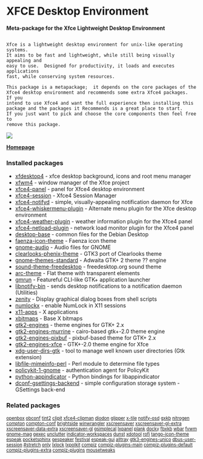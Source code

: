 # XFCE Desktop Environment

__Meta-package for the Xfce Lightweight Desktop Environment__

```

Xfce is a lightweight desktop environment for unix-like operating systems.
It aims to be fast and lightweight, while still being visually appealing and
easy to use.  Designed for productivity, it loads and executes applications
fast, while conserving system resources.

This package is a metapackage;  it depends on the core packages of the
Xfce4 desktop environment and recommends some extra Xfce4 packages.  If you
intend to use Xfce4 and want the full experience then installing this
package and the packages it Recommends is a great place to start.
If you just want to pick and choose the core components then feel free to
remove this package.

```

[![](https://screenshots.debian.net/thumbnail/xfce4/)](https://screenshots.debian.net/screenshot/xfce4/)


 **[Homepage](http://www.xfce.org/)**

### Installed packages

* [xfdesktop4](https://packages.debian.org/stretch/xfdesktop4) - xfce desktop background, icons and root menu manager
* [xfwm4](https://packages.debian.org/stretch/xfwm4) - window manager of the Xfce project
* [xfce4-panel](https://packages.debian.org/stretch/xfce4-panel) - panel for Xfce4 desktop environment
* [xfce4-session](https://packages.debian.org/stretch/xfce4-session) - Xfce4 Session Manager
* [xfce4-notifyd](https://packages.debian.org/stretch/xfce4-notifyd) - simple, visually-appealing notification daemon for Xfce
* [xfce4-whiskermenu-plugin](https://packages.debian.org/stretch/xfce4-whiskermenu-plugin) - Alternate menu plugin for the Xfce desktop environment
* [xfce4-weather-plugin](https://packages.debian.org/stretch/xfce4-weather-plugin) - weather information plugin for the Xfce4 panel
* [xfce4-netload-plugin](https://packages.debian.org/stretch/xfce4-netload-plugin) - network load monitor plugin for the Xfce4 panel
* [desktop-base](https://packages.debian.org/stretch/desktop-base) - common files for the Debian Desktop
* [faenza-icon-theme](https://packages.debian.org/stretch/faenza-icon-theme) - Faenza icon theme
* [gnome-audio](https://packages.debian.org/stretch/gnome-audio) - Audio files for GNOME
* [clearlooks-phenix-theme](https://packages.debian.org/stretch/clearlooks-phenix-theme) - GTK3 port of Clearlooks theme
* [gnome-themes-standard](https://packages.debian.org/stretch/gnome-themes-standard) - Adwaita GTK+ 2 theme ?? engine
* [sound-theme-freedesktop](https://packages.debian.org/stretch/sound-theme-freedesktop) - freedesktop.org sound theme
* [arc-theme](https://packages.debian.org/stretch/arc-theme) - Flat theme with transparent elements
* [gmrun](https://packages.debian.org/stretch/gmrun) - Featureful CLI-like GTK+ application launcher
* [libnotify-bin](https://packages.debian.org/stretch/libnotify-bin) - sends desktop notifications to a notification daemon (Utilities)
* [zenity](https://packages.debian.org/stretch/zenity) - Display graphical dialog boxes from shell scripts
* [numlockx](https://packages.debian.org/stretch/numlockx) - enable NumLock in X11 sessions
* [x11-apps](https://packages.debian.org/stretch/x11-apps) - X applications
* [xbitmaps](https://packages.debian.org/stretch/xbitmaps) - Base X bitmaps
* [gtk2-engines](https://packages.debian.org/stretch/gtk2-engines) - theme engines for GTK+ 2.x
* [gtk2-engines-murrine](https://packages.debian.org/stretch/gtk2-engines-murrine) - cairo-based gtk+-2.0 theme engine
* [gtk2-engines-pixbuf](https://packages.debian.org/stretch/gtk2-engines-pixbuf) - pixbuf-based theme for GTK+ 2.x
* [gtk2-engines-xfce](https://packages.debian.org/stretch/gtk2-engines-xfce) - GTK+-2.0 theme engine for Xfce
* [xdg-user-dirs-gtk](https://packages.debian.org/stretch/xdg-user-dirs-gtk) - tool to manage well known user directories (Gtk extension)
* [libfile-mimeinfo-perl](https://packages.debian.org/stretch/libfile-mimeinfo-perl) - Perl module to determine file types
* [policykit-1-gnome](https://packages.debian.org/stretch/policykit-1-gnome) - authentication agent for PolicyKit
* [python-appindicator](https://packages.debian.org/stretch/python-appindicator) - Python bindings for libappindicator
* [dconf-gsettings-backend](https://packages.debian.org/stretch/dconf-gsettings-backend) - simple configuration storage system - GSettings back-end

### Related packages

<sub> [openbox](https://packages.debian.org/stretch/openbox) [obconf](https://packages.debian.org/stretch/obconf) [tint2](https://packages.debian.org/stretch/tint2) [clipit](https://packages.debian.org/stretch/clipit) [xfce4-clipman](https://packages.debian.org/stretch/xfce4-clipman) [diodon](https://packages.debian.org/stretch/diodon) [glipper](https://packages.debian.org/stretch/glipper) [x-tile](https://packages.debian.org/stretch/x-tile) [notify-osd](https://packages.debian.org/stretch/notify-osd) [gxkb](https://packages.debian.org/stretch/gxkb) [nitrogen](https://packages.debian.org/stretch/nitrogen) [compton](https://packages.debian.org/stretch/compton) [compton-conf](https://packages.debian.org/stretch/compton-conf) [brightside](https://packages.debian.org/stretch/brightside) [winwrangler](https://packages.debian.org/stretch/winwrangler) [xscreensaver](https://packages.debian.org/stretch/xscreensaver) [xscreensaver-gl-extra](https://packages.debian.org/stretch/xscreensaver-gl-extra) [xscreensaver-data-extra](https://packages.debian.org/stretch/xscreensaver-data-extra) [xscreensaver-gl](https://packages.debian.org/stretch/xscreensaver-gl) [gsimplecal](https://packages.debian.org/stretch/gsimplecal) [lxpanel](https://packages.debian.org/stretch/lxpanel) [plank](https://packages.debian.org/stretch/plank) [docky](https://packages.debian.org/stretch/docky) [fbxkb](https://packages.debian.org/stretch/fbxkb) [wbar](https://packages.debian.org/stretch/wbar) [fvwm](https://packages.debian.org/stretch/fvwm) [gnome-mag](https://packages.debian.org/stretch/gnome-mag) [gexec](https://packages.debian.org/stretch/gexec) [unclutter](https://packages.debian.org/stretch/unclutter) [indicator-workspaces](https://packages.debian.org/stretch/indicator-workspaces) [dunst](https://packages.debian.org/stretch/dunst) [xdotool](https://packages.debian.org/stretch/xdotool) [rofi](https://packages.debian.org/stretch/rofi) [tango-icon-theme](https://packages.debian.org/stretch/tango-icon-theme) [espeak](https://packages.debian.org/stretch/espeak) [pocketsphinx](https://packages.debian.org/stretch/pocketsphinx) [gespeaker](https://packages.debian.org/stretch/gespeaker) [festival](https://packages.debian.org/stretch/festival) [espeak-gui](https://packages.debian.org/stretch/espeak-gui) [alltray](https://packages.debian.org/stretch/alltray) [gtk3-engines-unico](https://packages.debian.org/stretch/gtk3-engines-unico) [dbus-user-session](https://packages.debian.org/stretch/dbus-user-session) [#stretch](https://packages.debian.org/stretch/#stretch) [only](https://packages.debian.org/stretch/only) [lxlock](https://packages.debian.org/stretch/lxlock) [lxpolkit](https://packages.debian.org/stretch/lxpolkit) [compiz](https://packages.debian.org/stretch/compiz) [compiz-plugins-main](https://packages.debian.org/stretch/compiz-plugins-main) [compiz-plugins-default](https://packages.debian.org/stretch/compiz-plugins-default) [compiz-plugins-extra](https://packages.debian.org/stretch/compiz-plugins-extra) [compiz-plugins](https://packages.debian.org/stretch/compiz-plugins) [mousetweaks](https://packages.debian.org/stretch/mousetweaks)  </sub>
